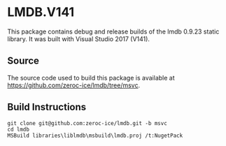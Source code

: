 # LMDB.V141

This package contains debug and release builds of the lmdb 0.9.23 static library. It was built with Visual Studio 2017 (V141).

## Source

The source code used to build this package is available at https://github.com/zeroc-ice/lmdb/tree/msvc.

## Build Instructions
```
git clone git@github.com:zeroc-ice/lmdb.git -b msvc
cd lmdb
MSBuild libraries\liblmdb\msbuild\lmdb.proj /t:NugetPack
```
